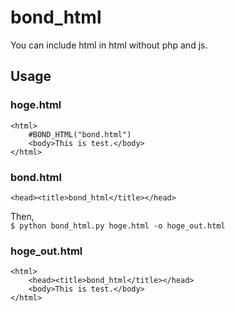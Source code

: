 # bond_html
You can include html in html without php and js.
## Usage
### hoge.html
```
<html>
	#BOND_HTML("bond.html")
	<body>This is test.</body>
</html>
```
### bond.html
```
<head><title>bond_html</title></head>
```  
Then,  
```$ python bond_html.py hoge.html -o hoge_out.html```
### hoge_out.html
```
<html>
	<head><title>bond_html</title></head>
	<body>This is test.</body>
</html>
```
